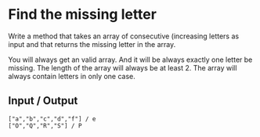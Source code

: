 # Find the missing letter

Write a method that takes an array of consecutive (increasing letters as input and that returns the missing letter in the array.

You will always get an valid array. And it will be always exactly one letter be missing. The length of the array will always be at least 2.
The array will always contain letters in only one case.

## Input / Output
```
["a","b","c","d","f"] / e
["O","Q","R","S"] / P
```